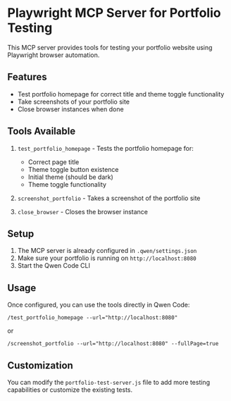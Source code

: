 # Playwright MCP Server for Portfolio Testing

This MCP server provides tools for testing your portfolio website using Playwright browser automation.

## Features

- Test portfolio homepage for correct title and theme toggle functionality
- Take screenshots of your portfolio site
- Close browser instances when done

## Tools Available

1. `test_portfolio_homepage` - Tests the portfolio homepage for:
   - Correct page title
   - Theme toggle button existence
   - Initial theme (should be dark)
   - Theme toggle functionality

2. `screenshot_portfolio` - Takes a screenshot of the portfolio site

3. `close_browser` - Closes the browser instance

## Setup

1. The MCP server is already configured in `.qwen/settings.json`
2. Make sure your portfolio is running on `http://localhost:8080`
3. Start the Qwen Code CLI

## Usage

Once configured, you can use the tools directly in Qwen Code:

```
/test_portfolio_homepage --url="http://localhost:8080"
```

or

```
/screenshot_portfolio --url="http://localhost:8080" --fullPage=true
```

## Customization

You can modify the `portfolio-test-server.js` file to add more testing capabilities or customize the existing tests.